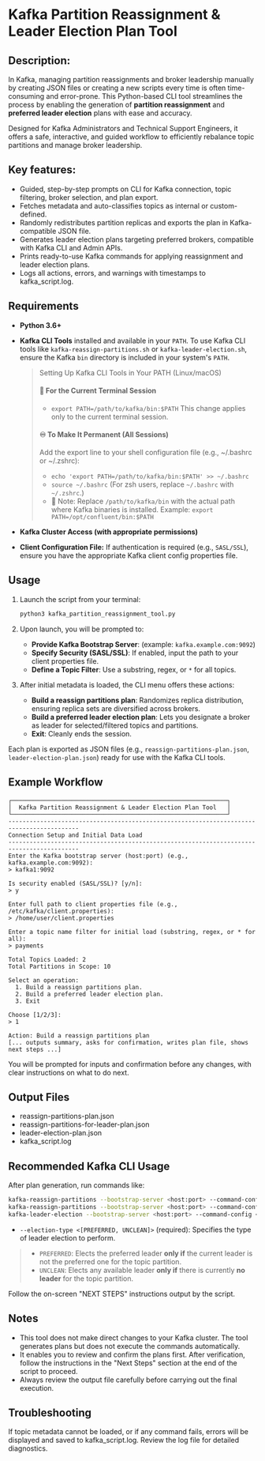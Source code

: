 # Kafka Partition Reassignment & Leader Election Plan Tool

## Description:

In Kafka, managing partition reassignments and broker leadership manually by creating JSON files or creating a new scripts every time is often time-consuming and error-prone. This Python-based CLI tool streamlines the process by enabling the generation of **partition reassignment** and **preferred leader election** plans with ease and accuracy.

Designed for Kafka Administrators and Technical Support Engineers, it offers a safe, interactive, and guided workflow to efficiently rebalance topic partitions and manage broker leadership.

## Key features:
- Guided, step-by-step prompts on CLI for Kafka connection, topic filtering, broker selection, and plan export.
- Fetches metadata and auto-classifies topics as internal or custom-defined.
- Randomly redistributes partition replicas and exports the plan in Kafka-compatible JSON file.
- Generates leader election plans targeting preferred brokers, compatible with Kafka CLI and Admin APIs.
- Prints ready-to-use Kafka commands for applying reassignment and leader election plans.
- Logs all actions, errors, and warnings with timestamps to kafka_script.log.

## Requirements

- **Python 3.6+**

- **Kafka CLI Tools** installed and available in your `PATH`. To use Kafka CLI tools like `kafka-reassign-partitions.sh` or `kafka-leader-election.sh`, ensure the Kafka `bin` directory is included in your system's `PATH`.
    > Setting Up Kafka CLI Tools in Your PATH (Linux/macOS)
    >  #### 🔄 For the Current Terminal Session
    > - ``` export PATH=/path/to/kafka/bin:$PATH ``` This change applies only to the current terminal session.
    > #### ♾️ To Make It Permanent (All Sessions)
    > Add the export line to your shell configuration file (e.g., ~/.bashrc or ~/.zshrc):
    > - ``` echo 'export PATH=/path/to/kafka/bin:$PATH' >> ~/.bashrc ```
    > - ``` source ~/.bashrc ``` (For zsh users, replace `~/.bashrc` with `~/.zshrc`.)
    > - 🔁 Note: Replace `/path/to/kafka/bin` with the actual path where Kafka binaries is installed. Example: `export PATH=/opt/confluent/bin:$PATH`
- **Kafka Cluster Access (with appropriate permissions)**
- **Client Configuration File:** If authentication is required (e.g., `SASL/SSL`), ensure you have the appropriate Kafka client config properties file.

## Usage

1.  Launch the script from your terminal:
    ```bash
    python3 kafka_partition_reassignment_tool.py
    ```

2.  Upon launch, you will be prompted to:
    * **Provide Kafka Bootstrap Server**: (example: `kafka.example.com:9092`)
    * **Specify Security (SASL/SSL)**: If enabled, input the path to your client properties file.
    * **Define a Topic Filter**: Use a substring, regex, or `*` for all topics.

3.  After initial metadata is loaded, the CLI menu offers these actions:

    * **Build a reassign partitions plan**: Randomizes replica distribution, ensuring replica sets are diversified across brokers.
    * **Build a preferred leader election plan**: Lets you designate a broker as leader for selected/filtered topics and partitions.
    * **Exit**: Cleanly ends the session.

Each plan is exported as JSON files (e.g., `reassign-partitions-plan.json`, `leader-election-plan.json`) ready for use with the Kafka CLI tools.

## Example Workflow

```text
┌─────────────────────────────────────────────────────────────┐
│  Kafka Partition Reassignment & Leader Election Plan Tool   │
└─────────────────────────────────────────────────────────────┘
------------------------------------------------------------------------------------------
Connection Setup and Initial Data Load
------------------------------------------------------------------------------------------
Enter the Kafka bootstrap server (host:port) (e.g., kafka.example.com:9092):
> kafka1:9092

Is security enabled (SASL/SSL)? [y/n]:
> y

Enter full path to client properties file (e.g., /etc/kafka/client.properties):
> /home/user/client.properties

Enter a topic name filter for initial load (substring, regex, or * for all):
> payments

Total Topics Loaded: 2
Total Partitions in Scope: 10

Select an operation:
  1. Build a reassign partitions plan.
  2. Build a preferred leader election plan.
  3. Exit

Choose [1/2/3]:
> 1

Action: Build a reassign partitions plan
[... outputs summary, asks for confirmation, writes plan file, shows next steps ...]
```
You will be prompted for inputs and confirmation before any changes, with clear instructions on what to do next.

## Output Files
* reassign-partitions-plan.json
* reassign-partitions-for-leader-plan.json
* leader-election-plan.json
* kafka_script.log

## Recommended Kafka CLI Usage
After plan generation, run commands like:
```bash
kafka-reassign-partitions --bootstrap-server <host:port> --command-config <client.properties> --reassignment-json-file reassign-partitions-plan.json --execute
kafka-reassign-partitions --bootstrap-server <host:port> --command-config <client.properties> --reassignment-json-file reassign-partitions-plan.json --verify
kafka-leader-election --bootstrap-server <host:port> --command-config <client.properties> --path-to-json-file leader-election-plan.json --election-type preferred
```
- `--election-type <[PREFERRED, UNCLEAN]>` (required): Specifies the type of leader election to perform.
 > - `PREFERRED`: Elects the preferred leader **only if** the current leader is not the preferred one for the topic partition.
 > - `UNCLEAN`: Elects any available leader **only if** there is currently **no leader** for the topic partition.

Follow the on-screen "NEXT STEPS" instructions output by the script.

## Notes
* This tool does not make direct changes to your Kafka cluster. The tool generates plans but does not execute the commands automatically.
* It enables you to review and confirm the plans first. After verification, follow the instructions in the "Next Steps" section at the end of the script to proceed.
* Always review the output file carefully before carrying out the final execution.

## Troubleshooting
If topic metadata cannot be loaded, or if any command fails, errors will be displayed and saved to kafka_script.log. Review the log file for detailed diagnostics.
